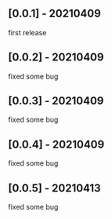 ## [0.0.1] - 20210409
first release
## [0.0.2] - 20210409
fixed some bug

## [0.0.3] - 20210409
fixed some bug
## [0.0.4] - 20210409
fixed some bug
## [0.0.5] - 20210413
fixed some bug

